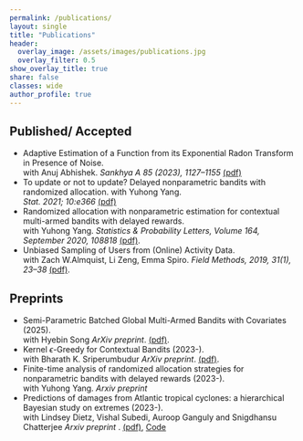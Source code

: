 ```yaml
---
permalink: /publications/
layout: single
title: "Publications"
header:
  overlay_image: /assets/images/publications.jpg
  overlay_filter: 0.5
show_overlay_title: true
share: false
classes: wide
author_profile: true  
---
```



Published/ Accepted
---------------

+  Adaptive Estimation of a Function from its Exponential Radon Transform in Presence of Noise.<br/> with Anuj Abhishek. _Sankhya A 85 (2023), 1127–1155_ <a href="/assets/pdf/SankhyaA_AA_SA.pdf" target="_blank">(pdf)</a> <br/>
+ To update or not to update? Delayed nonparametric bandits with randomized allocation. with Yuhong Yang.  <br /> _Stat. 2021; 10:e366_ 
 <a href="/assets/pdf/STAT_DelayedBandits_SakshiArya.pdf" target="_blank">(pdf)</a><br /> 
+ Randomized allocation with nonparametric estimation for contextual multi-armed bandits with delayed rewards.<br/>  with Yuhong Yang.  _Statistics & Probability Letters, Volume 164, September 2020, 108818_  <a href="/assets/pdf/SPLpaperpublished-main.pdf" target="_blank">(pdf)</a>. <br/>
+ Unbiased Sampling of Users from (Online) Activity Data. <br/> with Zach W.Almquist, Li Zeng, Emma Spiro. _Field Methods, 2019, 31(1), 23–38_  <a href="/assets/pdf/FieldMethods.pdf" target="_blank">(pdf)</a>. <br/>


Preprints
---------------
+ Semi-Parametric Batched Global Multi-Armed Bandits with Covariates (2025). <br/> with Hyebin Song  _ArXiv preprint_.
<a href="/assets/pdf/SIRBandits.pdf" target="_blank">(pdf)</a>. <br/>
+  Kernel $\epsilon$-Greedy for Contextual Bandits (2023-). <br/> with Bharath K. Sriperumbudur  _ArXiv preprint_.
<a href="/assets/pdf/kernel_eps_greedy.pdf" target="_blank">(pdf)</a>. <br/>
+ Finite-time analysis of randomized allocation strategies for nonparametric bandits with delayed rewards (2023-). <br/>  with Yuhong Yang. _Arxiv preprint_ 
+ Predictions of damages from Atlantic tropical cyclones: a hierarchical Bayesian study on extremes (2023-). <br/>  with Lindsey Dietz, Vishal Subedi, Auroop Ganguly and Snigdhansu Chatterjee  _Arxiv preprint_ . <a href="/assets/pdf/bayesstorms.pdf" target="_blank">(pdf)</a>, [Code](https://github.com/sakshiarya/Tropical_Hurricane_Damages_Bayesian) <br/>


<!-- Ongoing work
---------------

+ Bhattacharjee, S., Li, B., Xue, L. (2023-). Causal inference on distributional data with continuous treatments.
+ Arya, S., Bhattacharjee, S., and Sriperambudur, B. (2023-). Index models for contextual bandit problems.
+ Zhang, Q. and Bhattacharjee, S. (2023-). Geodesic set distribution regression. -->


<!-- Software
---------------

+ fdapace: Functional Data Analysis and Empirical Dynamics- 2019 -- present  [(R package)](https://cran.r-project.org/web/packages/fdapace/index.html)<br/>
_Contributing author_ <a href="/assets/images/fdapace_download.png" target="_blank"></a> <br/>
+ frechet: Statistical Analysis for Random Objects and Non-Euclidean Data- 2019 -- present  
[(R package)](https://cran.r-project.org/web/packages/frechet/index.html)<br/>
_Contributing author_ <a href="/assets/images/frechet_download.png" target="_blank"></a> <br/>
+ fdaconcur: Concurrent Regression and History Index Models for Functional Data- 2021 -- present  
[(R package)](https://cran.r-project.org/web/packages/fdaconcur/index.html)<br/>
_Creator, maintainer, and contributing author_ <a href="/assets/images/fdaconcur_download.png" target="_blank"></a> <br/>
+  SDRReg: Dimension Reduction and Regression Methods for High-dimensional and Complex (Non-Euclidean) Data- 2023 -- present  
[(R package, Test version)](https://github.com/tyy20/SDRReg)<br/>
_Creator, maintainer, and contributing author_ <br/> -->
